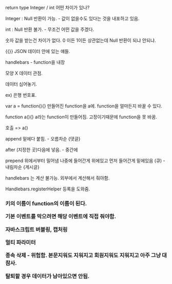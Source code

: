 return type Integer / int 어떤 차이가 있나?

Integer :  Null 반환이 가능. - 값이 없을수도 있다는 것을 내포하고 있음.

int : Null 반환 불가. - 무조건 어떤 값을 주겠다.

숫자 값을 받는건 차이가 없다. 0 이든 1이든 상관없는데 Null 반환이 되냐 안되냐.



{{}} JSON 데이터 안에 있는 얘들.



handlebars - function을 내장

모양 X 데이터 관점.



데이터 심어놓기.

ex) 은행 번호표.



var a = function(){} 만들어진 function을 a에. function을 얼마든지 바꿀 수 있다.

function a(){} a라는 function이 만들어짐. 고정이기때문에  function을 못 바꿈.

호출 =>  a()



append 밑에다 붙힘.  - 오름차순 {댓글}

after  (지정한 곳)다음에 넣음. - 중간에

prepend 위에서부터 밀어냄 나중에 들어간게 위에있고 먼저 들어간게 밑에있음 (큐) - 내림차순 {게시글}



handlebars 는 계산 불가능. 외부에서 계산해서 줘야함.



Handlebars.registerHelper 등록을 도와줌.

<h3>키의 이름이 function의 이름이 된다.

기본 이벤트를 막으려면  해당 이벤트에 직접 줘야함.

자바스크립트 버블링, 캡처링



멀티 파라미터



종속 삭제 - 위험함. 본문지워도 지워지고 회원지워도 지워지고 아주 그냥 대참사.

탈퇴할 경우 데이터가 남아있으면 안됨.

